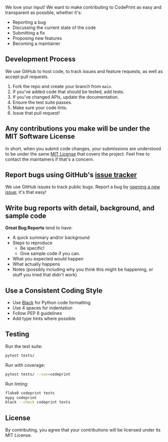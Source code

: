 We love your input! We want to make contributing to CodePrint as easy and transparent as possible, whether it's:

- Reporting a bug
- Discussing the current state of the code
- Submitting a fix
- Proposing new features
- Becoming a maintainer

## Development Process

We use GitHub to host code, to track issues and feature requests, as well as accept pull requests.

1. Fork the repo and create your branch from `main`.
2. If you've added code that should be tested, add tests.
3. If you've changed APIs, update the documentation.
4. Ensure the test suite passes.
5. Make sure your code lints.
6. Issue that pull request!

## Any contributions you make will be under the MIT Software License

In short, when you submit code changes, your submissions are understood to be under the same [MIT License](http://choosealicense.com/licenses/mit/) that covers the project. Feel free to contact the maintainers if that's a concern.

## Report bugs using GitHub's [issue tracker](https://github.com/yourusername/codeprint/issues)

We use GitHub issues to track public bugs. Report a bug by [opening a new issue](https://github.com/yourusername/codeprint/issues/new); it's that easy!

## Write bug reports with detail, background, and sample code

**Great Bug Reports** tend to have:

- A quick summary and/or background
- Steps to reproduce
  - Be specific!
  - Give sample code if you can.
- What you expected would happen
- What actually happens
- Notes (possibly including why you think this might be happening, or stuff you tried that didn't work)

## Use a Consistent Coding Style

* Use [Black](https://github.com/psf/black) for Python code formatting
* Use 4 spaces for indentation
* Follow PEP 8 guidelines
* Add type hints where possible

## Testing

Run the test suite:
```bash
pytest tests/
```

Run with coverage:
```bash
pytest tests/ --cov=codeprint
```

Run linting:
```bash
flake8 codeprint tests
mypy codeprint
black --check codeprint tests
```

## License

By contributing, you agree that your contributions will be licensed under its MIT License.